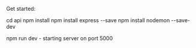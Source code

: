 Get started:

cd api
npm install
npm install express --save
npm install nodemon --save-dev

npm run dev - starting server on port 5000